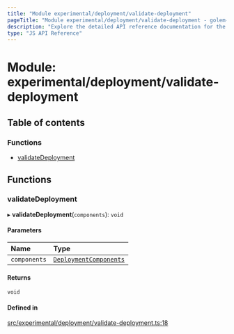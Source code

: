 ```yaml
---
title: "Module experimental/deployment/validate-deployment"
pageTitle: "Module experimental/deployment/validate-deployment - golem-js API Reference"
description: "Explore the detailed API reference documentation for the Module experimental/deployment/validate-deployment within the golem-js SDK for the Golem Network."
type: "JS API Reference"
---
```

# Module: experimental/deployment/validate-deployment

## Table of contents

### Functions

- [validateDeployment](experimental_deployment_validate_deployment#validatedeployment)

## Functions

### validateDeployment

▸ **validateDeployment**(`components`): `void`

#### Parameters

| Name | Type |
| :------ | :------ |
| `components` | [`DeploymentComponents`](experimental_deployment_deployment#deploymentcomponents) |

#### Returns

`void`

#### Defined in

[src/experimental/deployment/validate-deployment.ts:18](https://github.com/golemfactory/golem-js/blob/ed1cf1df/src/experimental/deployment/validate-deployment.ts#L18)
